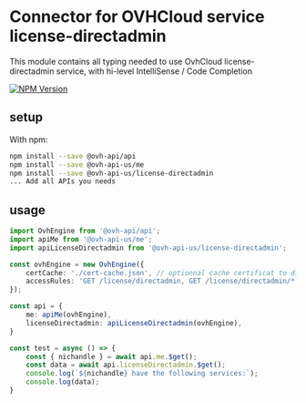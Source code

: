 # Connector for OVHCloud service license-directadmin

This module contains all typing needed to use OvhCloud license-directadmin service, with hi-level IntelliSense / Code Completion

[![NPM Version](https://img.shields.io/npm/v/@ovh-api-us/license-directadmin.svg?style=flat)](https://www.npmjs.org/package/@ovh-api-us/license-directadmin)

## setup

With npm:
````bash
npm install --save @ovh-api/api
npm install --save @ovh-api-us/me
npm install --save @ovh-api-us/license-directadmin
... Add all APIs you needs
````

## usage

````typescript
import OvhEngine from '@ovh-api/api';
import apiMe from '@ovh-api-us/me';
import apiLicenseDirectadmin from '@ovh-api-us/license-directadmin';

const ovhEngine = new OvhEngine({ 
    certCache: './cert-cache.json', // optionnal cache certificat to disk
    accessRules: 'GET /license/directadmin, GET /license/directadmin/*, GET /me', // optionnal limit the requested privileges.
});

const api = {
    me: apiMe(ovhEngine),
    licenseDirectadmin: apiLicenseDirectadmin(ovhEngine),
}

const test = async () => {
    const { nichandle } = await api.me.$get();
    const data = await api.licenseDirectadmin.$get();
    console.log(`${nichandle} have the following services:`);
    console.log(data);
}

````